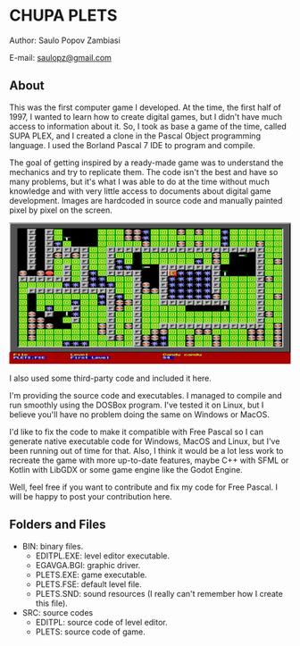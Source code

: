 # CHUPA PLETS

Author: Saulo Popov Zambiasi

E-mail: saulopz@gmail.com

## About

This was the first computer game I developed. At the time, the first half of 1997, I wanted to learn how to create digital games, but I didn't have much access to information about it. So, I took as base a game of the time, called SUPA PLEX, and I created a clone in the Pascal Object programming language. I used the Borland Pascal 7 IDE to program and compile.

The goal of getting inspired by a ready-made game was to understand the mechanics and try to replicate them. The code isn't the best and have so many problems, but it's what I was able to do at the time without much knowledge and with very little access to documents about digital game development. Images are hardcoded in source code and manually painted pixel by pixel on the screen.

![Screenshot](IMG/plets_01.png)

I also used some third-party code and included it here.

I'm providing the source code and executables. I managed to compile and run smoothly using the DOSBox program. I've tested it on Linux, but I believe you'll have no problem doing the same on Windows or MacOS.

I'd like to fix the code to make it compatible with Free Pascal so I can generate native executable code for Windows, MacOS and Linux, but I've been running out of time for that. Also, I think it would be a lot less work to recreate the game with more up-to-date features, maybe C++ with SFML or Kotlin with LibGDX or some game engine like the Godot Engine.

Well, feel free if you want to contribute and fix my code for Free Pascal. I will be happy to post your contribution here.

## Folders and Files

* BIN: binary files.
  * EDITPL.EXE: level editor executable.
  * EGAVGA.BGI: graphic driver.
  * PLETS.EXE: game executable.
  * PLETS.FSE: default level file.
  * PLETS.SND: sound resources (I really can't remember how I create this file).
* SRC: source codes
  * EDITPL: source code of level editor.
  * PLETS: source code of game.
